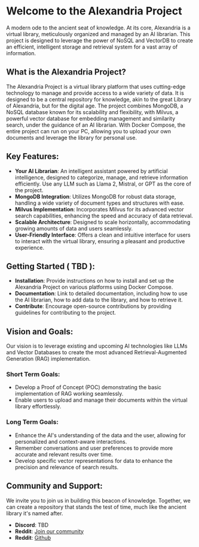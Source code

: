 # Welcome to the Alexandria Project

A modern ode to the ancient seat of knowledge. At its core, Alexandria is a virtual library, meticulously organized and
managed by an AI librarian. This project is designed to leverage the power of NoSQL and VectorDB to create an efficient,
intelligent storage and retrieval system for a vast array of information.

## What is the Alexandria Project?

The Alexandria Project is a virtual library platform that uses cutting-edge technology to manage and provide access to a
wide variety of data. It is designed to be a central repository for knowledge, akin to the great Library of Alexandria,
but for the digital age. The project combines MongoDB, a NoSQL database known for its scalability and flexibility, with
Milvus, a powerful vector database for embedding management and similarity search, under the guidance of an AI
librarian. With Docker Compose, the entire project can run on your PC, allowing you to upload your own documents and
leverage the library for personal use.

## Key Features:

- **Your AI Librarian**: An intelligent assistant powered by artificial intelligence, designed to categorize, manage,
  and retrieve information efficiently. Use any LLM such as Llama 2, Mistral, or GPT as the core of the project.
- **MongoDB Integration**: Utilizes MongoDB for robust data storage, handling a wide variety of document types and
  structures with ease.
- **Milvus Implementation**: Incorporates Milvus for its advanced vector search capabilities, enhancing the speed and
  accuracy of data retrieval.
- **Scalable Architecture**: Designed to scale horizontally, accommodating growing amounts of data and users seamlessly.
- **User-Friendly Interface**: Offers a clean and intuitive interface for users to interact with the virtual library,
  ensuring a pleasant and productive experience.

## Getting Started ( TBD ):

- **Installation**: Provide instructions on how to install and set up the Alexandria Project on various platforms using
  Docker Compose.
- **Documentation**: Link to detailed documentation, including how to use the AI librarian, how to add data to the
  library, and how to retrieve it.
- **Contribute**: Encourage open-source contributions by providing guidelines for contributing to the project.

## Vision and Goals:

Our vision is to leverage existing and upcoming AI technologies like LLMs and Vector Databases to create the most
advanced Retrieval-Augmented Generation (RAG) implementation.

### Short Term Goals:

- Develop a Proof of Concept (POC) demonstrating the basic implementation of RAG working seamlessly.
- Enable users to upload and manage their documents within the virtual library effortlessly.

### Long Term Goals:

- Enhance the AI's understanding of the data and the user, allowing for personalized and context-aware interactions.
- Remember conversations and user preferences to provide more accurate and relevant results over time.
- Develop specific vector representations for data to enhance the precision and relevance of search results.

## Community and Support:

We invite you to join us in building this beacon of knowledge. Together, we can create a repository that stands the test
of time, much like the ancient library it's named after.

- **Discord**: TBD
- **Reddit**: [Join our community](https://www.reddit.com/r/alexandria_project/)
- **Reddit**: [Github](https://github.com/alexandriaproject-io)

